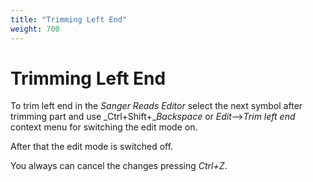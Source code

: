 ```yaml
---
title: "Trimming Left End"
weight: 700
---
```



# Trimming Left End

To trim left end in the _Sanger Reads Editor_ select the next symbol after trimming part and use _Ctrl+Shift+__Backspace_ or _Edit_–>_Trim left end_ context menu for switching the edit mode on.

After that the edit mode is switched off.

You always can cancel the changes pressing _Ctrl+Z_.
